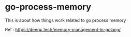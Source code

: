 # go-process-memory
This is about how things work related to go process memory


Ref : https://deepu.tech/memory-management-in-golang/
